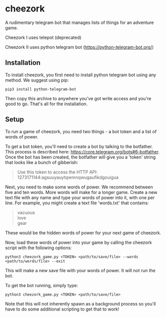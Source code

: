 # cheezork
A rudimentary telegram bot that manages lists of things for an adventure game.

Cheezork I uses telepot (deprecated)

Cheezork II uses python telegram bot (https://python-telegram-bot.org/)

## Installation
To install cheezork, you first need to install python telegram bot using any method. We suggest using pip:

`pip3 install python-telegram-bot`

Then copy this archive to anywhere you've got write access and you're good to go. That's all for the installation.

## Setup
To run a game of cheezork, you need two things - a bot token and a list of words of power.

To get a bot token, you'll need to create a bot by talking to the botfather. This process is described here: https://core.telegram.org/bots#6-botfather. Once the bot has been created, the botfather will give you a 'token' string that looks like a bunch of gibberish:

> Use this token to access the HTTP API:<br>
> 1273171144:agsuuyauytqwmnqwugaufikdgouigua

Next, you need to make some words of power. We recommend between five and ten words. More words will make for a longer game. Create a new text file with any name and type your words of power into it, with one per line. For example, you might create a text file 'words.txt' that contains:

> vacuous<br>
> love<br>
> gear

These would be the hidden words of power for your next game of cheezork.

Now, load these words of power into your game by calling the cheezork script with the following options:

`python3 cheezork_game.py <TOKEN> <path/to/save/file> --words <path/to/words/file> --exit`

This will make a new save file with your words of power. It will not run the bot.

To get the bot running, simply type:

`python3 cheezork_game.py <TOKEN> <path/to/save/file>`

Note that this will not inherently spawn as a background process so you'll have to do some additional scripting to get that to work!
